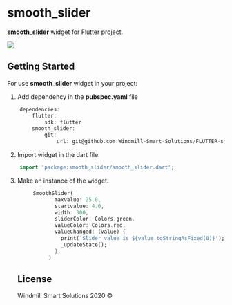 # smooth_slider

**smooth_slider** widget for Flutter project.

![](SmoothSlider.gif)

## Getting Started

For use **smooth_slider** widget in your project:
1. Add dependency in the **pubspec.yaml** file
```dart
    dependencies:
        flutter:
            sdk: flutter
        smooth_slider:
            git:
                url: git@github.com:Windmill-Smart-Solutions/FLUTTER-smooth_slider.git
```

2. Import widget in the dart file:
```dart
    import 'package:smooth_slider/smooth_slider.dart';
```

3. Make an instance of the widget.

    ```dart
         SmoothSlider(
                maxvalue: 25.0,
                startvalue: 4.0,
                width: 300,
                sliderColor: Colors.green,
                valueColor: Colors.red,
                valueChanged: (value) {
                  print('Slider value is ${value.toStringAsFixed(0)}');
                  _updateState();
                },
              )
    ```
    
    ## License

    Windmill Smart Solutions 2020 ©